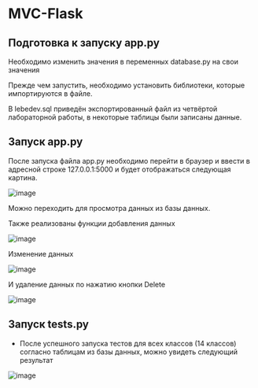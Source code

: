 # MVC-Flask

## Подготовка к запуску app.py

Необходимо изменить значения в переменных database.py на свои значения

Прежде чем запустить, необходимо установить библиотеки, которые импортируются в файле.

В lebedev.sql приведён экспортированный файл из четвёртой лабораторной работы, в некоторые таблицы были записаны данные.

## Запуск app.py
После запуска файла app.py необходимо перейти в браузер и ввести в адресной строке 127.0.0.1:5000 и будет отображаться следующая картина.

![image](https://github.com/DmitriyLebedevNarfu/MVC-Flask/assets/134889373/7ff6f2f7-95e0-4498-b808-8b827a825ae3)

Можно переходить для просмотра данных из базы данных.

Также реализованы функции добавления данных

![image](https://github.com/DmitriyLebedevNarfu/MVC-Flask/assets/134889373/d42beb00-7b5a-494a-bf2a-0019ad805918)

Изменение данных

![image](https://github.com/DmitriyLebedevNarfu/MVC-Flask/assets/134889373/2b4f5ae6-f690-456d-9d41-055692f2dd90)

И удаление данных по нажатию кнопки Delete

![image](https://github.com/DmitriyLebedevNarfu/MVC-Flask/assets/134889373/7521aed5-2da1-4a9a-8857-231877d3e141)

## Запуск tests.py
* После успешного запуска тестов для всех классов (14 классов) согласно таблицам из базы данных, можно увидеть следующий результат

![image](https://github.com/DmitriyLebedevNarfu/MVC-Flask/assets/134889373/b83e69d5-6f12-45ad-adbe-3b89aa3e45fd)
